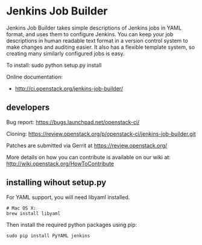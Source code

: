 # Jenkins Job Builder #

Jenkins Job Builder takes simple descriptions of Jenkins jobs in YAML format,
and uses them to configure Jenkins. You can keep your job descriptions in human
readable text format in a version control system to make changes and auditing
easier. It also has a flexible template system, so creating many similarly
configured jobs is easy.

To install:
    sudo python setup.py install

Online documentation:
- http://ci.openstack.org/jenkins-job-builder/


## developers ##
Bug report: https://bugs.launchpad.net/openstack-ci/

Cloning: https://review.openstack.org/p/openstack-ci/jenkins-job-builder.git

Patches are submitted via Gerrit at https://review.openstack.org/

More details on how you can contribute is available on our wiki at:
http://wiki.openstack.org/HowToContribute

## installing wihout setup.py ##

For YAML support, you will need libyaml installed.

    # Mac OS X:
    brew install libyaml

Then install the required python packages using pip:

    sudo pip install PyYAML jenkins

